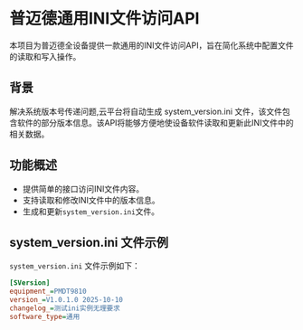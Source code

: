 # 普迈德通用INI文件访问API

本项目为普迈德全设备提供一款通用的INI文件访问API，旨在简化系统中配置文件的读取和写入操作。

## 背景
解决系统版本号传递问题,云平台将自动生成 system_version.ini 文件，该文件包含软件的部分版本信息。该API将能够方便地使设备软件读取和更新此INI文件中的相关数据。

## 功能概述

- 提供简单的接口访问INI文件内容。
- 支持读取和修改INI文件中的版本信息。
- 生成和更新`system_version.ini`文件。
  
## system_version.ini 文件示例

`system_version.ini` 文件示例如下：

```ini
[SVersion]
equipment_=PMDT9810
version_=V1.0.1.0 2025-10-10
changelog_=测试ini实例无理要求
software_type=通用


